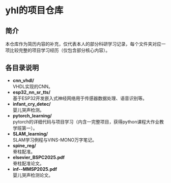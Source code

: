 # yhl的项目仓库

## 简介
本仓库作为简历内容的补充，仅代表本人的部分科研学习记录，每个文件夹对应一项比较完整的项目学习经历（仅包含部分核心内容）。

## 各目录说明
- **cnn_vhdl/**  
  VHDL实现的CNN。
- **esp32_nn_sr_tts/**  
  基于ESP32开发嵌入式神经网络用于传感器数据处理、语音识别等。  
- **infant_cry_detec/**  
  婴儿哭声检测。  
- **pytorch_learning/**  
  pytorch的详细代码与项目学习（内含一完整项目，获得python课程大作业教学班第一）。 
- **SLAM_learning/**  
  SLAM学习例程与VINS-MONO万字笔记。 
- **spine_reg/**  
  脊柱配准。
- **elsevier_BSPC2025.pdf**  
  脊柱配准论文。
- **inf--MMSP2025.pdf**  
  婴儿哭声检测论文。

